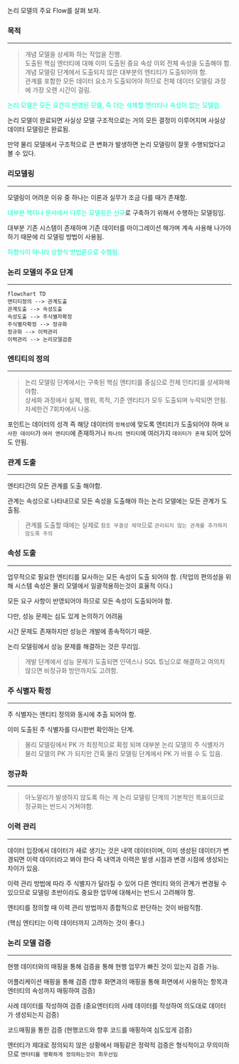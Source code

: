 논리 모델의 주요 Flow를 살펴 보자.

### 목적
---

>개념 모델을 상세화 하는 작업을 진행. \
>도출된 핵심 엔터티에 대해 이미 도출된 중요 속성 이외 전체 속성을 도출해야 함. \
>개념 모델링 단계에서 도출되지 않은 대부분의 엔티티가 도출되어야 함. \
>관계를 포함한 모든 데이터 요소가 도출되어야 하므로 전체 데이터 모델링 과정에 가장 오랜 시간이 걸림.

<font color="#00ffcc">논리 모델은 모든 요건이 반영된 모델, 즉 더는 삭제할 엔티티나 속성이 없는 모델임. </font>

논리 모델이 완료되면 사실상 모델 구조적으로는 거의 모든 결정이 이루어지며 사실상 데이터 모델링은 완료됨.

만약 물리 모델에서 구조적으로 큰 변화가 발생하면 논리 모델링이 잘못 수행되었다고 볼 수 있다.

### 리모델링
---

모델링이 어려운 이유 중 하나는 이론과 실무가 조금 다를 때가 존재함.

<font color="#00ffcc">대부분 책이나 문서에서 다루는 모델링은 신규</font>로 구축하기 위해서 수행하는 모델링임.

대부분 기존 시스템이 존재하며 기존 데이터를 마이그레이션 해가며 계속 사용해 나가야 하기 때문에 리 모델링 방법이 사용됨.

<font color="#00ffcc">하향식이 아니라 상향식 방법론으로 수행됨.</font>


### 논리 모델의 주요 단계
---

```mermaid
flowchart TD
엔티티정의 --> 관계도출
관계도출 --> 속성도출
속성도출 --> 주식별자확정
주식별자확정 --> 정규화
정규화 --> 이력관리
이력관리 --> 논리모델검증
```

### 엔티티의 정의
---

> 논리 모델링 단계에서는 구축된 핵심 엔티티를 중심으로 전체 인티티를 상세화해야함. \
> 상세화 과정에서 실체, 행위, 목적, 기준 엔티티가 모두 도출되며 누락되면 안됨. \
> 자세한건 7회차에서 나옴.

포인트는 데이터의 성격 즉 해당 데이터의 `정체성`에 맞도록 엔티티가 도출되어야 하며 `유사한 데이터`가 `여러 엔티티`에 존재하거나 `하나의 엔티티`에 여러가지 `데이터가 혼재` 되어 있어도 안됨.

### 관계 도출
---

엔티티간의 모든 관계를 도출 해야함.

관계는 속성으로 나타내므로 모든 속성을 도출해야 하는 논리 모델에는 모든 관계가 도출됨.

>관계를 도출할 때에는 실제로 `참조 무결성 제약`으로 `관리되지 않는 관계를 추가하지 않도록 주의`

### 속성 도출
---

업무적으로 필요한 엔티티를 묘사하는 모든 속성이 도출 되어야 함. (작업의 편의성을 위해 시스템 속성은 물리 모델에서 일괄적용하는것이 효율적 이다.)

모든 요구 사항이 반영되어야 하므로 모든 속성이 도출되어야 함.

다만, 성능 문제는 심도 있게 논의하기 어려움

시간 문제도 존재하지만 성능은 개발에 종속적이기 때문.

논리 모델링에서 성능 문제를 해결하는 것은 무리임.

> 개발 단계에서 성능 문제가 도출되면 인덱스나 SQL 튜닝으로 해결하고 여의치 않으면 비정규화 방안까지도 고려함.



### 주 식별자 확정
---

주 식별자는 엔티티 정의와 동시에 추출 되어야 함.

이미 도출된 주 식별자를 다시한번 확인하는 단계.

> 물리 모델링에서 PK 가 최정적으로 확정 되며 대부분 논리 모델의 주 식별자가 물리 모델의 PK 가 되지만 간혹 물리 모델링 단계에서 PK 가 바뀔 수 도 있음.



### 정규화
---

> 아노말리가 발생하지 않도록 하는 게 논리 모델링 단계의 기본적인 목표이므로 정규화는 반드시 거쳐야함.



### 이력 관리
---

데이터 입장에서 데이터가 새로 생기는 것은 내역 데이터이며, 이미 생성된 데이터가 변경되면 이력 데이터라고 봐야 한다 즉 내역과 이력은 발생 시점과 변경 시점에 생성되는 차이가 있음.

이력 관리 방법에 따라 주 식별자가 달라질 수 있어 다른 엔티티 와의 관계가 변경될 수 있으므로 모델링 초반이라도 중요한 업무에 대해서는 반드시 고려해야 함.

엔티티를 정의할 때 이력 관리 방법까지 종합적으로 판단하는 것이 바람직함.

(핵심 엔티티는 이력 데이터까지 고려하는 것이 좋다.)

### 논리 모델 검증
---

현행 데이터와의 매핑을 통해 검증을 통해 현행 업무가 빠진 것이 있는지 검증 가능.

어플리케이션 매핑을 통해 검증 (향후 화면과의 매핑을 통해 화면에서 사용하는 항목과 엔터티의 속성까지 매핑하여 검증)

사례 데이터를 작성하여 검증 (중요엔터티의 사례 데이터를 작성하여 의도대로 데이터가 생성되는지 검증)

코드매핑을 통한 검증 (현행코드와 향후 코드를 매핑하여 심도있게 검증)

엔터티가 제대로 정의되지 않은 상황에서 매핑같은 정략적 검증은 형식적이고 무의미하므로 `엔터티를 명확하게 정의하는것이 최우선임`